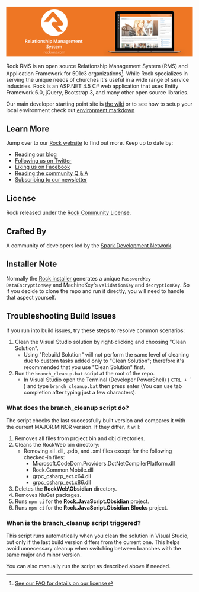 ![Rock RMS](https://raw.githubusercontent.com/SparkDevNetwork/Rock/develop/Images/github-banner.png)

Rock RMS is an open source Relationship Management System (RMS) and Application
Framework for 501c3 organizations[^1]. While Rock specializes in serving the unique needs of churches it's
useful in a wide range of service industries.  Rock is an ASP.NET 4.5 C# web application
that uses Entity Framework 6.0, jQuery, Bootstrap 3, and many other open source libraries.

Our main developer starting point site is [the wiki](https://github.com/SparkDevNetwork/Rock/wiki)
or to see how to setup your local environment check out [environment.markdown](environment.markdown)

## Learn More

Jump over to our [Rock website](https://www.rockrms.com/) to find out more. Keep up to date by:

* [Reading our blog](https://community.rockrms.com/connect)
* [Following us on Twitter](https://www.twitter.com/therockrms)
* [Liking us on Facebook](https://www.facebook.com/therockrms)
* [Reading the community Q & A](https://community.rockrms.com/ask)
* [Subscribing to our newsletter](https://www.rockrms.com/Rock/Subscribe)

## License
Rock released under the [Rock Community License](https://www.rockrms.com/license).

## Crafted By

A community of developers led by the [Spark Development Network](https://www.sparkdevnetwork.com/).

## Installer Note

Normally the [Rock installer](https://www.rockrms.com/Download) generates a unique `PasswordKey`
`DataEncryptionKey` and MachineKey's `validationKey` and `decryptionKey`. So if you decide
to clone the repo and run it directly, you will need to handle that aspect yourself.

## Troubleshooting Build Issues
If you run into build issues, try these steps to resolve common scenarios:

1. Clean the Visual Studio solution by right-clicking and choosing "Clean Solution". 
    * Using "Rebuild Solution" will not perform the same level of cleaning due to custom tasks added only to "Clean Solution"; therefore it's recommended that you use "Clean Solution" first.
2. Run the `branch_cleanup.bat` script at the root of the repo.
    * In Visual Studio open the Terminal (Developer PowerShell) ( ``CTRL + ` ``) and type `branch_cleanup.bat` then press enter (You can use tab completion after typing just a few characters).
    
### What does the branch_cleanup script do?
The script checks the last successfully built version and compares it with the current MAJOR.MINOR version. If they differ, it will:
1. Removes all files from project bin and obj directories.
2. Cleans the RockWeb bin directory:
    * Removing all .dll, .pdb, and .xml files except for the following checked-in files:
        * Microsoft.CodeDom.Providers.DotNetCompilerPlatform.dll
        * Rock.Common.Mobile.dll
        * grpc_csharp_ext.x64.dll
        * grpc_csharp_ext.x86.dll
3. Deletes the **RockWeb\Obsidian** directory.
4. Removes NuGet packages.
5. Runs `npm ci` for the **Rock.JavaScript.Obsidian** project.
6. Runs `npm ci` for the **Rock.JavaScript.Obsidian.Blocks** project.
 
### When is the branch_cleanup script triggered?
This script runs automatically when you clean the solution in Visual Studio, but only if the last build version differs from the current one. This helps avoid unnecessary cleanup when switching between branches with the same major and minor version.

You can also manually run the script as described above if needed.

 [^1]: [See our FAQ for details on our license](https://www.rockrms.com/faq)